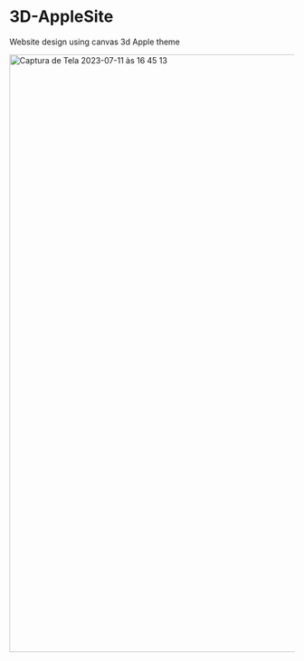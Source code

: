 # 3D-AppleSite
Website design using canvas 3d Apple theme

<img width="1056" alt="Captura de Tela 2023-07-11 às 16 45 13" src="https://github.com/GuilhermeDBeitum/3D-AppleSite/assets/54703843/b07dd1d7-0d99-435d-8cb2-40beefbbe5c3">
